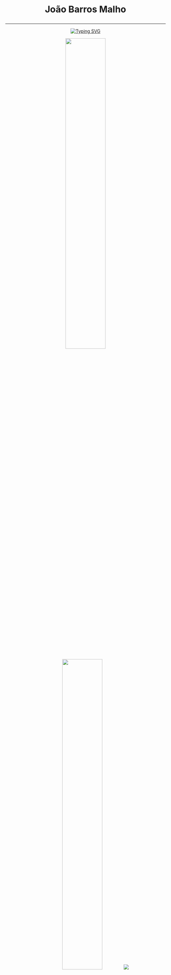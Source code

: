 # <p align="center"> João Barros Malho </p>

---


<p align="center">
<a href="https://git.io/typing-svg"><img src="https://readme-typing-svg.demolab.com?font=Fira+Code&size=22&pause=1000&color=5BBFFF&background=FFFFFF00&center=true&vCenter=true&width=435&height=53&lines=%2B5+years+experience+in+programing;Learning+%26+Improving+everyday;+%2B5+years+as+Portfolio+Manager;Stock+Market+Lover" alt="Typing SVG" /></a>

<p align="center">
  <img height="50%" width="auto" src ="https://github-readme-stats-sigma-five.vercel.app/api?username=joaomalho&show_icons=true&count_private=true&theme=darcula&hide_border=true&hide=issues,contribs&bg_color=00000000">
  <img height="50%" width="auto" src ="https://github-readme-stats-sigma-five.vercel.app/api/top-langs/?username=joaomalho&layout=compact&hide_border=true&theme=darcula&bg_color=00000000&langs_count=6&hide=jupyter%20notebook,tex,css,php&exclude_repo=Pacman-AI">
  <img src ="https://github-readme-streak-stats.herokuapp.com?user=joaomalho&theme=darcula&hide_border=true&background=FFFFFF00">
  <br>
  <br>
</p>



<!-- Social icons section -->
<p align="center">
  <a href="https://discord.gg/FZyE88QMAR" alt="Discord" title="The Tech Kings Palace"><img src="https://skillicons.dev/icons?i=discord&perline=10"/></a>
  &#8287;&#8287;&#8287;&#8287;&#8287;
  <a href="https://www.kaggle.com/joomalho"><img width="48px" alt="Kaggle" title="Kaggle" src="https://static-00.iconduck.com/assets.00/kaggle-icon-256x256-kdu055h6.png"/></a>
  &#8287;&#8287;&#8287;&#8287;&#8287;
  <a href="https://medium.com/@joaomaria21996"><img width="48px" alt="Medium" title="Medium" src="https://cdn.icon-icons.com/icons2/2108/PNG/512/medium_icon_130878.png"/></a>
  &#8287;&#8287;&#8287;&#8287;&#8287;
</p>

---

## <p align="center"> 💡 **Knowledge** 💡</p>

### <p align="left"> 🗄️ **Databases** </p>
<p align="left">
    <img src="https://skillicons.dev/icons?i=mysql,postgres,mongodb,cassandra&perline=10" />
</p>

### <p align="left"> 🔧 **Version Control and Repositories** </p>
<p align="left">
    <img src="https://skillicons.dev/icons?i=git,github,gitlab&perline=10" />
</p>

### <p align="left"> 🌐 **Infrastructure and Platforms** </p>
<p align="left">
    <img src="https://skillicons.dev/icons?i=kafka,kubernetes,docker&perline=10" />
</p>

### <p align="left"> 💻 **Software Development** </p>
<p align="left">
    <img src="https://skillicons.dev/icons?i=nodejs,postman,py&perline=10" />
</p>

### <p align="left"> 🌍 **Web Technologies** </p>
<p align="left">
    <img src="https://skillicons.dev/icons?i=html,css&perline=10" />
</p>

### <p align="left"> 🎨 **Design and 3D Modeling** </p>
<p align="left">
    <img src="https://skillicons.dev/icons?i=blender&perline=10" />
</p>

### <p align="left"> 📊 **Data Analytics and Visualization** </p>
<p align="left">
    <img width="48px" src="https://cdn.windowsreport.com/wp-content/uploads/2019/07/Fix-power-bi-cant-find-app.jpg" />
</p>

---
---

## 👀 Looking for collaborations or freelance opportunities? [Let's connect!](mailto:joao_malho@outlook.com)

---
![GitHub followers](https://img.shields.io/github/followers/joaomalho?label=Followers&style=social)
![HitCount](https://hits.dwyl.com/joaomalho/joaomalho.github.io.svg)

